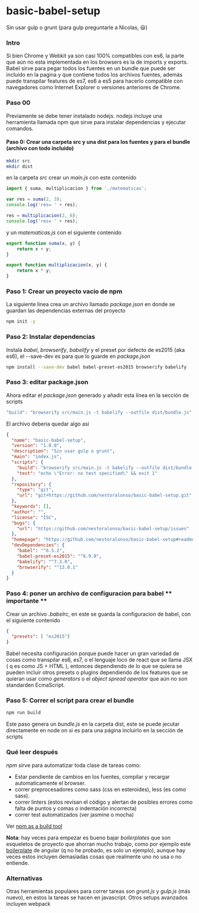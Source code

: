 # basic-babel-setup
Sin usar gulp o grunt (para gulp preguntarle a Nicolas, :smiley:) 

### Intro
Si bien Chrome y Webkit ya son casi 100% compatibles con es6, la parte que aún no esta implementada en los browsers es la de imports y exports. Babel sirve para pegar todos los fuentes en un bundle que puede ser incluido en la pagina y que contiene todos los archivos fuentes, además puede transpilar features de es7, es6 a es5 para hacerlo compatible con navegadores como Internet Explorer o versiones anteriores de Chrome.

### Paso 00
Previamente se debe tener instalado nodejs. nodejs incluye una herramienta llamada npm que sirve para instalar dependencias y ejecutar comandos.

#### Paso 0: Crear una carpeta src y una dist para los fuentes y para el bundle (archivo con todo incluido)
```bash
mkdir src 
mkdir dist
```
en la carpeta *src* crear un *main.js* con este contenido
```javascript
import { suma, multiplicacion } from './matematicas';

var res = suma(2, 3);
console.log('res= ' + res);

res = multiplicacion(2, 6);
console.log('res= ' + res);
```
y un *matematicas.js* con el siguiente contenido
```javascript
export function suma(x, y) {
    return x + y;
}

export function multiplicacion(x, y) {
    return x * y;
}
```

### Paso 1: Crear un proyecto vacio de npm

La siguiente línea crea un archivo llamado *package.json* en donde se guardan las dependencias externas del proyecto

```bash
npm init -y
```

### Paso 2: Instalar dependencias 
Instala *babel*, *browserify*, *babelify* y el preset por defecto de es2015 (aka es6), el --save-dev es para que lo guarde en *package.json*
```bash
npm install --save-dev babel babel-preset-es2015 browserify babelify 
```

### Paso 3: editar package.json
Ahora editar el *package.json* generado y añadir esta línea en la sección de scripts
```javascript
"build": "browserify src/main.js -t babelify --outfile dist/bundle.js"
```
El archivo deberia quedar algo asi
```json
{
  "name": "basic-babel-setup",
  "version": "1.0.0",
  "description": "Sin usar gulp o grunt",
  "main": "index.js",
  "scripts": {
    "build": "browserify src/main.js -t babelify --outfile dist/bundle.js",
    "test": "echo \"Error: no test specified\" && exit 1"
  },
  "repository": {
    "type": "git",
    "url": "git+https://github.com/nestoralonso/basic-babel-setup.git"
  },
  "keywords": [],
  "author": "",
  "license": "ISC",
  "bugs": {
    "url": "https://github.com/nestoralonso/basic-babel-setup/issues"
  },
  "homepage": "https://github.com/nestoralonso/basic-babel-setup#readme",
  "devDependencies": {
    "babel": "^6.5.2",
    "babel-preset-es2015": "^6.9.0",
    "babelify": "^7.3.0",
    "browserify": "^13.0.1"
  }
}
```

### Paso 4: poner un archivo de configuracion para babel ** importante **
Crear un archivo *.babelrc*, en este se guarda la configuracion de babel, con el siguiente contenido
```json
{
  "presets": [ "es2015"]
}
```
Babel necesita configuración porque puede hacer un gran variedad de cosas como transpilar es6, es7, o el lenguaje loco de react que se llama JSX ( q es como JS + HTML ), entonces dependiendo de lo que se quiera se pueden incluir otros presets o plugins dependiendo de los features que se quieran usar como *generators* o el *object spread operator* que aún no son standarden EcmaScript.

### Paso 5: Correr el script para crear el bundle
```bash
npm run build
```
Este paso genera un *bundle.js* en la carpeta dist, este se puede jecutar directamente en node on si es para una página incluirlo en la sección de scripts

### Qué leer después

*npm* sirve para automatizar toda clase de tareas como:
- Estar pendiente de cambios en los fuentes, compilar y recargar automaticamente el browser.
- correr preprocesadores como sass (css en esteroides), less (es como sass). 
- correr linters (estos revisan el código y alertan de posibles errores como falta de puntos y comas o indentación incorrecta)
- correr test automatizados (ver jasmine o mocha)
 

 Ver [npm as a build tool](http://blog.keithcirkel.co.uk/how-to-use-npm-as-a-build-tool/) 

**Nota**: hay veces para empezar es bueno bajar *boilerplates* que son esqueletos de proyecto que ahorran mucho trabajo, como por ejemplo este [boilerplate](https://github.com/gruberb/angular-boilerplate) de angular (q no he probado, es solo un ejemplo), aunque hay veces estos incluyen demasiadas cosas que realmente uno no usa o no entiende.

### Alternativas
Otras herramientas populares para correr tareas son *grunt.js* y *gulp.js* (más nuevo), en estos la tareas se hacen en javascript. Otros setups avanzados incluyen webpack